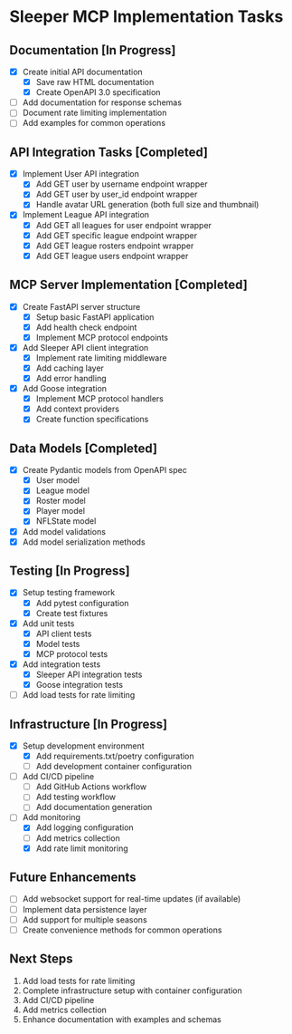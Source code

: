 # Sleeper MCP Implementation Tasks

## Documentation [In Progress]
- [x] Create initial API documentation
  - [x] Save raw HTML documentation
  - [x] Create OpenAPI 3.0 specification
- [ ] Add documentation for response schemas
- [ ] Document rate limiting implementation
- [ ] Add examples for common operations

## API Integration Tasks [Completed]
- [x] Implement User API integration
  - [x] Add GET user by username endpoint wrapper
  - [x] Add GET user by user_id endpoint wrapper
  - [x] Handle avatar URL generation (both full size and thumbnail)

- [x] Implement League API integration
  - [x] Add GET all leagues for user endpoint wrapper
  - [x] Add GET specific league endpoint wrapper
  - [x] Add GET league rosters endpoint wrapper
  - [x] Add GET league users endpoint wrapper

## MCP Server Implementation [Completed]
- [x] Create FastAPI server structure
  - [x] Setup basic FastAPI application
  - [x] Add health check endpoint
  - [x] Implement MCP protocol endpoints
- [x] Add Sleeper API client integration
  - [x] Implement rate limiting middleware
  - [x] Add caching layer
  - [x] Add error handling
- [x] Add Goose integration
  - [x] Implement MCP protocol handlers
  - [x] Add context providers
  - [x] Create function specifications

## Data Models [Completed]
- [x] Create Pydantic models from OpenAPI spec
  - [x] User model
  - [x] League model
  - [x] Roster model
  - [x] Player model
  - [x] NFLState model
- [x] Add model validations
- [x] Add model serialization methods

## Testing [In Progress]
- [x] Setup testing framework
  - [x] Add pytest configuration
  - [x] Create test fixtures
- [x] Add unit tests
  - [x] API client tests
  - [x] Model tests
  - [x] MCP protocol tests
- [x] Add integration tests
  - [x] Sleeper API integration tests
  - [x] Goose integration tests
- [ ] Add load tests for rate limiting

## Infrastructure [In Progress]
- [x] Setup development environment
  - [x] Add requirements.txt/poetry configuration
  - [ ] Add development container configuration
- [ ] Add CI/CD pipeline
  - [ ] Add GitHub Actions workflow
  - [ ] Add testing workflow
  - [ ] Add documentation generation
- [ ] Add monitoring
  - [x] Add logging configuration
  - [ ] Add metrics collection
  - [x] Add rate limit monitoring

## Future Enhancements
- [ ] Add websocket support for real-time updates (if available)
- [ ] Implement data persistence layer
- [ ] Add support for multiple seasons
- [ ] Create convenience methods for common operations

## Next Steps
1. Add load tests for rate limiting
2. Complete infrastructure setup with container configuration
3. Add CI/CD pipeline
4. Add metrics collection
5. Enhance documentation with examples and schemas
